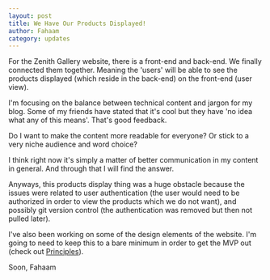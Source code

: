 ```yaml
---
layout: post
title: We Have Our Products Displayed!
author: Fahaam
category: updates
---
```


For the Zenith Gallery website, there is a front-end and back-end. We finally connected them together. Meaning the 'users' will be able to see the products displayed (which reside in the back-end) on the front-end (user view). 

I'm focusing on the balance between technical content and jargon for my blog. Some of my friends have stated that it's cool but they have 'no idea what any of this means'. That's good feedback.

Do I want to make the content more readable for everyone? Or stick to a very niche audience and word choice?

I think right now it's simply a matter of better communication in my content in general. And through that I will find the answer.

Anyways, this products display thing was a huge obstacle because the issues were related to user authentication (the user would need to be authorized in order to view the products which we do not want), and possibly git version control (the authentication was removed but then not pulled later).

I've also been working on some of the design elements of the website. I'm going to need to keep this to a bare minimum in order to get the MVP out (check out [Principles](https://fahaam.tech/misc/2024/06/19/Principles.html)).

Soon,
Fahaam
